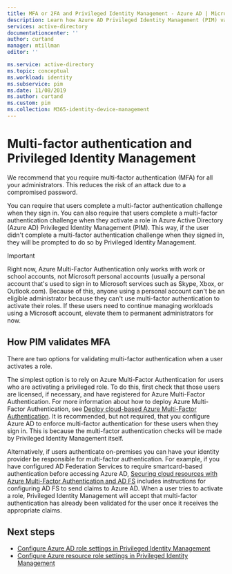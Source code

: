 ```yaml
---
title: MFA or 2FA and Privileged Identity Management - Azure AD | Microsoft Docs
description: Learn how Azure AD Privileged Identity Management (PIM) validates multi-factor authentication (MFA).
services: active-directory
documentationcenter: ''
author: curtand
manager: mtillman
editor: ''

ms.service: active-directory
ms.topic: conceptual
ms.workload: identity
ms.subservice: pim
ms.date: 11/08/2019
ms.author: curtand
ms.custom: pim
ms.collection: M365-identity-device-management
---
```

# Multi-factor authentication and Privileged Identity Management

We recommend that you require multi-factor authentication (MFA) for all your administrators. This reduces the risk of an attack due to a compromised password.

You can require that users complete a multi-factor authentication challenge when they sign in. You can also require that users complete a multi-factor authentication challenge when they activate a role in Azure Active Directory (Azure AD) Privileged Identity Management (PIM). This way, if the user didn't complete a multi-factor authentication challenge when they signed in, they will be prompted to do so by Privileged Identity Management.

> [!IMPORTANT]
> Right now, Azure Multi-Factor Authentication only works with work or school accounts, not Microsoft personal accounts (usually a personal account that's used to sign in to Microsoft services such as Skype, Xbox, or Outlook.com). Because of this, anyone using a personal account can't be an eligible administrator because they can't use multi-factor authentication to activate their roles. If these users need to continue managing workloads using a Microsoft account, elevate them to permanent administrators for now.

## How PIM validates MFA

There are two options for validating multi-factor authentication when a user activates a role.

The simplest option is to rely on Azure Multi-Factor Authentication for users who are activating a privileged role. To do this, first check that those users are licensed, if necessary, and have registered for Azure Multi-Factor Authentication. For more information about how to deploy Azure Multi-Factor Authentication, see [Deploy cloud-based Azure Multi-Factor Authentication](../authentication/howto-mfa-getstarted.md). It is recommended, but not required, that you configure Azure AD to enforce multi-factor authentication for these users when they sign in. This is because the multi-factor authentication checks will be made by Privileged Identity Management itself.

Alternatively, if users authenticate on-premises you can have your identity provider be responsible for multi-factor authentication. For example, if you have configured AD Federation Services to require smartcard-based authentication before accessing Azure AD, [Securing cloud resources with Azure Multi-Factor Authentication and AD FS](../authentication/howto-mfa-adfs.md) includes instructions for configuring AD FS to send claims to Azure AD. When a user tries to activate a role, Privileged Identity Management will accept that multi-factor authentication has already been validated for the user once it receives the appropriate claims.

## Next steps

- [Configure Azure AD role settings in Privileged Identity Management](pim-how-to-change-default-settings.md)
- [Configure Azure resource role settings in Privileged Identity Management](pim-resource-roles-configure-role-settings.md)
